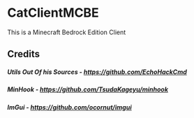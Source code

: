 # CatClientMCBE
 This is a Minecraft Bedrock Edition Client

## Credits

##### Utils Out Of his Sources - https://github.com/EchoHackCmd
##### MinHook - https://github.com/TsudaKageyu/minhook
##### ImGui - https://github.com/ocornut/imgui
